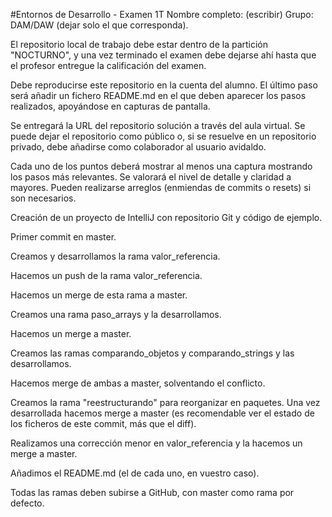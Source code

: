 #Entornos de Desarrollo - Examen 1T Nombre completo: (escribir) Grupo: DAM/DAW (dejar solo el que corresponda).

El repositorio local de trabajo debe estar dentro de la partición "NOCTURNO", y una vez terminado el examen debe dejarse ahí hasta que el profesor entregue la calificación del examen.

Debe reproducirse este repositorio en la cuenta del alumno. El último paso será añadir un fichero README.md en el que deben aparecer los pasos realizados, apoyándose en capturas de pantalla.

Se entregará la URL del repositorio solución a través del aula virtual. Se puede dejar el repositorio como público o, si se resuelve en un repositorio privado, debe añadirse como colaborador al usuario avidaldo.

Cada uno de los puntos deberá mostrar al menos una captura mostrando los pasos más relevantes. Se valorará el nivel de detalle y claridad a mayores. Pueden realizarse arreglos (enmiendas de commits o resets) si son necesarios.

Creación de un proyecto de IntelliJ con repositorio Git y código de ejemplo.

Primer commit en master.

Creamos y desarrollamos la rama valor_referencia.

Hacemos un push de la rama valor_referencia.

Hacemos un merge de esta rama a master.

Creamos una rama paso_arrays y la desarrollamos.

Hacemos un merge a master.

Creamos las ramas comparando_objetos y comparando_strings y las desarrollamos.

Hacemos merge de ambas a master, solventando el conflicto.

Creamos la rama "reestructurando" para reorganizar en paquetes. Una vez desarrollada hacemos merge a master (es recomendable ver el estado de los ficheros de este commit, más que el diff).

Realizamos una corrección menor en valor_referencia y la hacemos un merge a master.

Añadimos el README.md (el de cada uno, en vuestro caso).

Todas las ramas deben subirse a GitHub, con master como rama por defecto.
